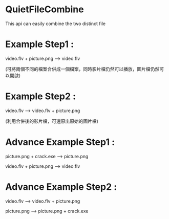 # QuietFileCombine
This api can easily combine the two distinct file

# Example Step1 :
video.flv + picture.png --> video.flv

(可將兩個不同的檔案合併成一個檔案，同時影片檔仍然可以播放，圖片檔仍然可以開啟)

# Example Step2 :
video.flv --> video.flv + picture.png

(利用合併後的影片檔，可還原出原始的圖片檔)

# Advance Example Step1 :
picture.png + crack.exe --> picture.png

video.flv + picture.png --> video.flv

# Advance Example Step2 :
video.flv --> video.flv + picture.png

picture.png --> picture.png + crack.exe
